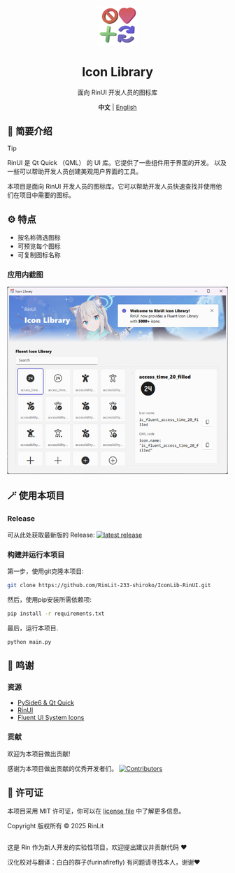 <div align="center">
<img src="assets/images/logo.png" width="18%" height="18%">
<h1>Icon Library</h1>
<p>面向 RinUI 开发人员的图标库</p>
 
  **中文** | [English](./README.md)
  
</div>


## 📄 简要介绍

> [!TIP] 
> RinUI 是 Qt Quick （QML） 的 UI 库。它提供了一些组件用于界面的开发。
> 以及一些可以帮助开发人员创建美观用户界面的工具。

本项目是面向 RinUI 开发人员的图标库。它可以帮助开发人员快速查找并使用他们在项目中需要的图标。

## ⚙️ 特点
- 按名称筛选图标
- 可预览每个图标
- 可复制图标名称

### 应用内截图
![Screenshot 1](/docs/images/ScreenShot.png)

## 🪄 使用本项目
### Release
可从此处获取最新版的 Release: 
[![latest release](https://img.shields.io/github/v/release/RinLit-233-shiroko/IconLib-RinUI?&label=Latest&color=95d186&style=flat-square)](https://github.com/RinLit-233-shiroko/IconLib-RinUI/releases)
### 构建并运行本项目
第一步，使用git克隆本项目:
```bash
git clone https://github.com/RinLit-233-shiroko/IconLib-RinUI.git
```

然后，使用pip安装所需依赖项:
```bash
pip install -r requirements.txt
```

最后，运行本项目.
```bash
python main.py
```

## 🙌 鸣谢
### 资源
- [PySide6 & Qt Quick](https://www.qt.io/)
- [RinUI](https://github.com/RinLit-233-shiroko/Rin-UI)
- [Fluent UI System Icons](https://github.com/microsoft/fluentui-system-icons/)

### 贡献
欢迎为本项目做出贡献!

感谢为本项目做出贡献的优秀开发者们。
[![Contributors](http://contrib.nn.ci/api?repo=rinlit-233-shiroko/IconLib-RinUI)](https://github.com/RinLit-233-shiroko/Rin-UI/graphs/contributors)

## 📜 许可证
本项目采用 MIT 许可证，你可以在 [license file](./LICENSE) 中了解更多信息。

Copyright 版权所有 © 2025 RinLit

##

这是 Rin 作为新人开发的实验性项目，欢迎提出建议并贡献代码 ❤️

汉化校对与翻译：白白的群子(furinafirefly)
有问题请寻找本人，谢谢❤️
